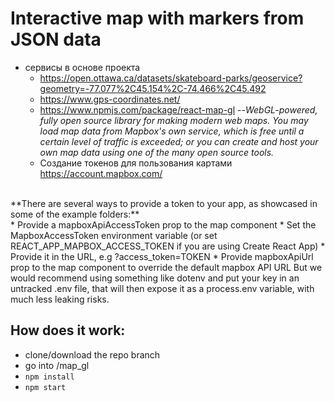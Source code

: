 # Interactive map with markers from JSON data
* сервисы в основе проекта
  * https://open.ottawa.ca/datasets/skateboard-parks/geoservice?geometry=-77.077%2C45.154%2C-74.466%2C45.492
  * https://www.gps-coordinates.net/  
  * https://www.npmjs.com/package/react-map-gl
	--*WebGL-powered, fully open source library for making modern web maps. You may load map data from Mapbox's own service, which is 
free until a certain level of traffic is exceeded; or you can create and host your own map data using one of the many open source 
tools.*
  * Создание токенов для пользования картами  https://account.mapbox.com/
</br>
**There are several ways to provide a token to your app, as showcased in some of the example folders:**
</br>
* Provide a mapboxApiAccessToken prop to the map component
* Set the MapboxAccessToken environment variable (or set REACT_APP_MAPBOX_ACCESS_TOKEN if you are using Create React App)
* Provide it in the URL, e.g ?access_token=TOKEN	
* Provide mapboxApiUrl prop to the map component to override the default mapbox API URL
But we would recommend using something like dotenv and put your key in an untracked .env file, that will then expose it as a 
process.env variable, with much less leaking risks.
 
## How does it work:
  - clone/download the repo branch </br>
  - go into /map_gl
  - `npm install`</br>
  - `npm start`</br>
